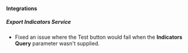 
#### Integrations
##### Export Indicators Service
- Fixed an issue where the Test button would fail when the **Indicators Query** parameter wasn't supplied.
